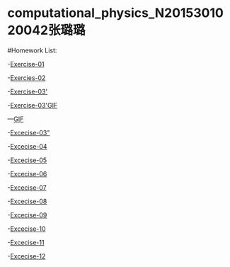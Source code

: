 # computational_physics_N2015301020042张璐璐

#Homework List:

-[Exercise-01](https://github.com/Zhanglulu1999/computational_physics_N2015301020042/blob/master/README.md)

-[Exercies-02](https://github.com/Zhanglulu1999/computational_physics_N2015301020042/blob/master/name)

-[Exercise-03'](https://github.com/Zhanglulu1999/computational_physics_N2015301020042/blob/master/movename)

-[Exercise-03'GIF](https://github.com/Zhanglulu1999/computational_physics_N2015301020042/blob/master/GIF.gif)

—[GIF](https://github.com/Zhanglulu1999/computational_physics_N2015301020042/blob/master/smile.gif)

-[Excecise-03"](https://github.com/Zhanglulu1999/computational_physics_N2015301020042/blob/master/rotation.py)

-[Excecise-04](https://www.zybuluo.com/zhanglulu/note/508522)

-[Excecise-05](https://www.zybuluo.com/zhanglulu/note/533751)

-[Excecise-06](https://www.zybuluo.com/zhanglulu/note/541320)

-[Excecise-07](https://www.zybuluo.com/zhanglulu/note/550160)

-[Excecise-08](https://www.zybuluo.com/zhanglulu/note/567779)

-[Excecise-09](https://www.zybuluo.com/zhanglulu/note/574879)

-[Excecise-10](https://www.zybuluo.com/zhanglulu/note/588085)

-[Excecise-11](https://www.zybuluo.com/zhanglulu/note/588245)

-[Excecise-12](https://www.zybuluo.com/zhanglulu/note/597486)
